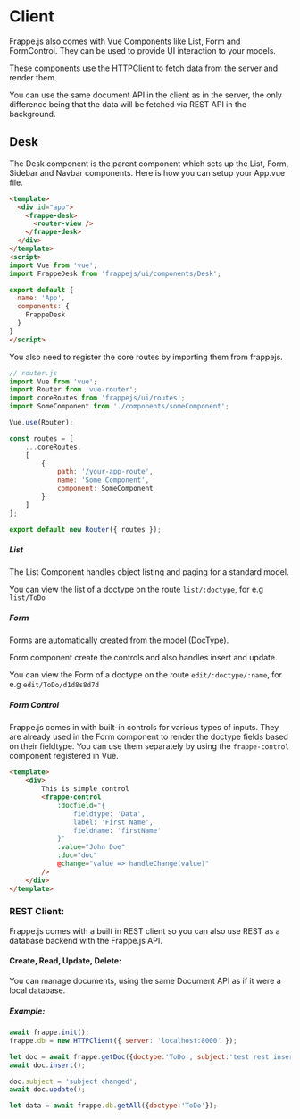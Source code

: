 
# Client

Frappe.js also comes with Vue Components like List, Form and FormControl. They can be used to provide UI interaction to your models.

These components use the HTTPClient to fetch data from the server and render them.

You can use the same document API in the client as in the server, the only difference being that the data will be fetched via REST API in the background.

## Desk

The Desk component is the parent component which sets up the List, Form, Sidebar and Navbar components. Here is how you can setup your App.vue file.

```html
<template>
  <div id="app">
    <frappe-desk>
      <router-view />
    </frappe-desk>
  </div>
</template>
<script>
import Vue from 'vue';
import FrappeDesk from 'frappejs/ui/components/Desk';

export default {
  name: 'App',
  components: {
    FrappeDesk
  }
}
</script>
```

You also need to register the core routes by importing them from frappejs.

```js
// router.js
import Vue from 'vue';
import Router from 'vue-router';
import coreRoutes from 'frappejs/ui/routes';
import SomeComponent from './components/someComponent';

Vue.use(Router);

const routes = [
	...coreRoutes,
	[
		{
			path: '/your-app-route',
			name: 'Some Component',
			component: SomeComponent
		}
	]
];

export default new Router({ routes });
```

##### List

The List Component handles object listing and paging for a standard model.

You can view the list of a doctype on the route `list/:doctype`, for e.g `list/ToDo`

##### Form

Forms are automatically created from the model (DocType).

Form component create the controls and also handles insert and update.

You can view the Form of a doctype on the route `edit/:doctype/:name`, for e.g `edit/ToDo/d1d8s8d7d`

##### Form Control

Frappe.js comes in with built-in controls for various types of inputs. They are already used in the Form component to render the doctype fields based on their fieldtype. You can use them separately by using the `frappe-control` component registered in Vue.

```html
<template>
	<div>
		This is simple control
		<frappe-control
			:docfield="{
				fieldtype: 'Data',
				label: 'First Name',
				fieldname: 'firstName'
			}"
			:value="John Doe"
			:doc="doc"
			@change="value => handleChange(value)"
		/>
	</div>
</template>
```

### REST Client:

Frappe.js comes with a built in REST client so you can also use REST as a database backend with the Frappe.js API.

#### Create, Read, Update, Delete:

You can manage documents, using the same Document API as if it were a local database.

##### Example:

```js
await frappe.init();
frappe.db = new HTTPClient({ server: 'localhost:8000' });

let doc = await frappe.getDoc({doctype:'ToDo', subject:'test rest insert 1'});
await doc.insert();

doc.subject = 'subject changed';
await doc.update();

let data = await frappe.db.getAll({doctype:'ToDo'});
```
